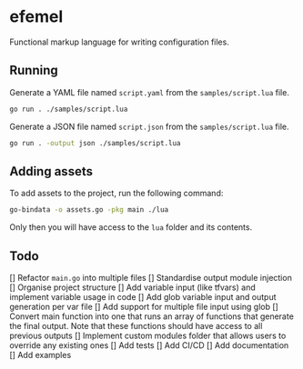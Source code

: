# efemel

Functional markup language for writing configuration files.

## Running

Generate a YAML file named `script.yaml` from the `samples/script.lua` file.

```bash
go run . ./samples/script.lua
```

Generate a JSON file named `script.json` from the `samples/script.lua` file.

```bash
go run . -output json ./samples/script.lua
```

## Adding assets

To add assets to the project, run the following command:

```bash
go-bindata -o assets.go -pkg main ./lua
```

Only then you will have access to the `lua` folder and its contents.

## Todo

[] Refactor `main.go` into multiple files
[] Standardise output module injection
[] Organise project structure
[] Add variable input (like tfvars) and implement variable usage in code
[] Add glob variable input and output generation per var file
[] Add support for multiple file input using glob
[] Convert main function into one that runs an array of functions that generate the final output. Note that these functions should have access to all previous outputs
[] Implement custom modules folder that allows users to override any existing ones
[] Add tests
[] Add CI/CD
[] Add documentation
[] Add examples
